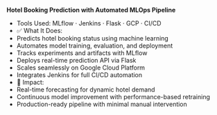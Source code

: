 ****Hotel Booking Prediction with Automated MLOps Pipeline****
- Tools Used: MLflow · Jenkins · Flask · GCP · CI/CD
- ✅ What It Does:
- Predicts hotel booking status using machine learning
- Automates model training, evaluation, and deployment
- Tracks experiments and artifacts with MLflow
- Deploys real-time prediction API via Flask
- Scales seamlessly on Google Cloud Platform
- Integrates Jenkins for full CI/CD automation
- 🚀 Impact:
- Real-time forecasting for dynamic hotel demand
- Continuous model improvement with performance-based retraining
- Production-ready pipeline with minimal manual intervention

